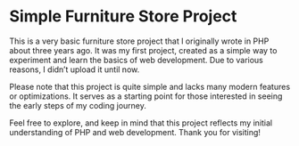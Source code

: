 # Simple Furniture Store Project

This is a very basic furniture store project that I originally wrote in PHP about three years ago. It was my first project, created as a simple way to experiment and learn the basics of web development. Due to various reasons, I didn’t upload it until now.

Please note that this project is quite simple and lacks many modern features or optimizations. It serves as a starting point for those interested in seeing the early steps of my coding journey.

Feel free to explore, and keep in mind that this project reflects my initial understanding of PHP and web development. Thank you for visiting!
